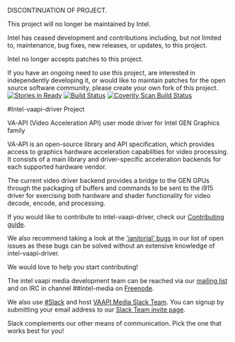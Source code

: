 DISCONTINUATION OF PROJECT.

This project will no longer be maintained by Intel.

Intel has ceased development and contributions including, but not limited to, maintenance, bug fixes, new releases, or updates, to this project. 

Intel no longer accepts patches to this project.

If you have an ongoing need to use this project, are interested in independently developing it, or would like to maintain patches for the open source software community, please create your own fork of this project. 
[![Stories in Ready](https://badge.waffle.io/01org/intel-vaapi-driver.png?label=ready&title=Ready)](http://waffle.io/01org/intel-vaapi-driver)
[![Build Status](https://travis-ci.org/01org/intel-vaapi-driver.svg?branch=master)](https://travis-ci.org/01org/intel-vaapi-driver)
[![Coverity Scan Build Status](https://scan.coverity.com/projects/11612/badge.svg)](https://scan.coverity.com/projects/01org-intel-vaapi-driver)

#Intel-vaapi-driver Project

VA-API (Video Acceleration API) user mode driver for Intel GEN Graphics family

VA-API is an open-source library and API specification, which
provides access to graphics hardware acceleration capabilities
for video processing. It consists of a main library and
driver-specific acceleration backends for each supported hardware 
vendor.

The current video driver backend provides a bridge to the GEN GPUs through the packaging of buffers and
commands to be sent to the i915 driver for exercising both hardware and shader functionality for video
decode, encode, and processing.

If you would like to contribute to intel-vaapi-driver, check our [Contributing
guide](https://github.com/01org/intel-vaapi-driver/blob/master/CONTRIBUTING.md).

We also recommend taking a look at the ['janitorial'
bugs](https://github.com/01org/intel-vaapi-driver/issues?q=is%3Aopen+is%3Aissue+label%3AJanitorial)
in our list of open issues as these bugs can be solved without an
extensive knowledge of intel-vaapi-driver.

We would love to help you start contributing!

The intel vaapi media development team can be reached via our [mailing
list](https://lists.01.org/mailman/listinfo/intel-vaapi-media) and on IRC
in channel ##intel-media on [Freenode](https://freenode.net/kb/answer/chat).

We also use [#Slack](https://slack.com) and host [VAAPI Media Slack
Team](https://intel-media.slack.com).  You can signup by submitting your email
address to our [Slack Team invite page](https://slack-join-intel-media.herokuapp.com).

Slack complements our other means of communication.  Pick the one that works
best for you!
